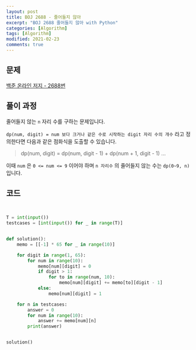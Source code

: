 ```yaml
---
layout: post
title: BOJ 2688 - 줄어들지 않아
excerpt: "BOJ 2688 줄어들지 않아 with Python"
categories: [Algorithm]
tags: [Algorithm]
modified: 2021-02-23
comments: true
---
```


## 문제

[백준 온라인 저지 - 2688번](https://www.acmicpc.net/problem/2688)

## 풀이 과정

줄어들지 않는 `n` 자리 수를 구하는 문제입니다.

`dp(num, digit) = num 보다 크거나 같은 수로 시작하는 digit 자리 수의 개수` 라고 정의한다면 다음과 같은 점화식을 도출할 수 있습니다.

> dp(num, digit) = dp(num, digit - 1) + dp(num + 1, digit - 1) ...

이때 `num` 은 `0 <= num <= 9` 이어야 하며 `n 자리수` 의 줄어들지 않는 수는 `dp(0~9, n)` 입니다.

## 코드

```python


T = int(input())
testcases = [int(input()) for _ in range(T)]


def solution():
    memo = [[-1] * 65 for _ in range(10)]

    for digit in range(1, 65):
        for num in range(10):
            memo[num][digit] = 0
            if digit > 1:
                for to in range(num, 10):
                    memo[num][digit] += memo[to][digit - 1]
            else:
                memo[num][digit] = 1

    for n in testcases:
        answer = 0
        for num in range(10):
            answer += memo[num][n]
        print(answer)


solution()

```
